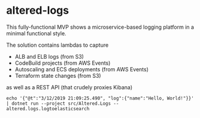 # altered-logs

This fully-functional MVP shows a microservice-based logging platform in a minimal functional style.

The solution contains lambdas to capture
- ALB and ELB logs (from S3)
- CodeBuild projects (from AWS Events)
- Autoscaling and ECS deployments (from AWS Events)
- Terraform state changes (from S3)

as well as a REST API (that crudely proxies Kibana)

```
echo '{"@t":"3/12/2019 21:09:25.490", "log":{"name":"Hello, World!"}}' | dotnet run --project src/Altered.Logs -- altered.logs.logtoelasticsearch
```
